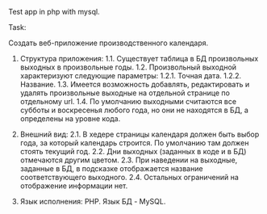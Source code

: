 Test app in php with mysql.

Task:

Создать веб-приложение производственного календаря.

1. Структура приложения:
1.1. Существует таблица в БД произвольных выходных в произвольные годы.
1.2. Произвольный выходной характеризуют следующие параметры:
1.2.1. Точная дата.
1.2.2. Название.
1.3. Имеется возможность добавлять, редактировать и удалять произвольные выходные на отдельной странице по отдельному url.
1.4. По умолчанию выходными считаются все субботы и воскресенья любого года, но они не находятся в БД, а определены на уровне кода.

2. Внешний вид:
2.1. В хедере страницы календаря должен быть выбор года, за который календарь строится. По умолчанию там должен стоять текущий год.
2.2. Дни выходных (заданных в коде и в БД) отмечаются другим цветом.
2.3. При наведении на выходные, заданные в БД, в подсказке отображается название соответствующего выходного.
2.4. Остальных ограничений на отображение информации нет.

3. Язык исполнения: PHP. Язык БД - MySQL.
